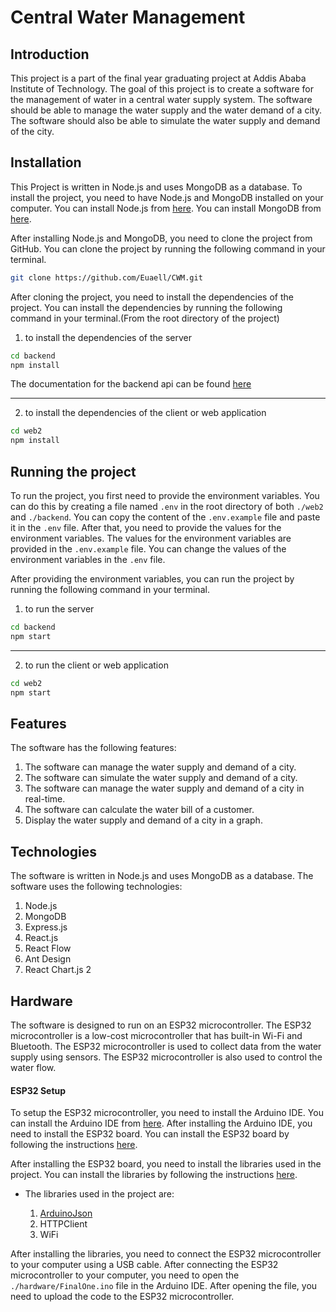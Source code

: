 # Central Water Management

## Introduction
This project is a part of the final year graduating project at Addis Ababa Institute of Technology. 
The goal of this project is to create a software for the management of water in a central water supply 
system. The software should be able to manage the water supply and the water demand of a city. The software 
should also be able to simulate the water supply and demand of the city.

## Installation
This Project is written in Node.js and uses MongoDB as a database. To install the project, you need to have
Node.js and MongoDB installed on your computer. You can install Node.js from [here](https://nodejs.org/en/download/).
You can install MongoDB from [here](https://www.mongodb.com/try/download/community).

After installing Node.js and MongoDB, you need to clone the project from GitHub. You can clone the project by
running the following command in your terminal.

```bash
git clone https://github.com/Euaell/CWM.git
```

After cloning the project, you need to install the dependencies of the project. You can install the dependencies
by running the following command in your terminal.(From the root directory of the project)

1. to install the dependencies of the server
```bash
cd backend
npm install
```
The documentation for the backend api can be found [here](https://documenter.getpostman.com/view/18732335/2s93sc3XD2)
***
2. to install the dependencies of the client or web application
```bash
cd web2
npm install
```
## Running the project
To run the project, you first need to provide the environment variables. You can do this by creating a file named
`.env` in the root directory of both `./web2` and `./backend`. You can copy the content of the `.env.example` file and paste it in the
`.env` file. After that, you need to provide the values for the environment variables. The values for the environment
variables are provided in the `.env.example` file. You can change the values of the environment variables in the `.env` file.

After providing the environment variables, you can run the project by running the following command in your terminal.
1. to run the server
```bash
cd backend
npm start
```
***
2. to run the client or web application
```bash
cd web2
npm start
```

## Features
The software has the following features:
1. The software can manage the water supply and demand of a city.
2. The software can simulate the water supply and demand of a city.
3. The software can manage the water supply and demand of a city in real-time.
4. The software can calculate the water bill of a customer.
5. Display the water supply and demand of a city in a graph.

## Technologies
The software is written in Node.js and uses MongoDB as a database. The software uses the following technologies:
1. Node.js
2. MongoDB
3. Express.js
4. React.js
5. React Flow
6. Ant Design
7. React Chart.js 2


## Hardware
The software is designed to run on an ESP32 microcontroller. The ESP32 microcontroller is a low-cost microcontroller
that has built-in Wi-Fi and Bluetooth. The ESP32 microcontroller is used to collect data from the water supply using 
sensors. The ESP32 microcontroller is also used to control the water flow.

#### ESP32 Setup
To setup the ESP32 microcontroller, you need to install the Arduino IDE. You can install the Arduino IDE from [here](https://www.arduino.cc/en/software).
After installing the Arduino IDE, you need to install the ESP32 board. You can install the ESP32 board by following the instructions
[here](https://randomnerdtutorials.com/installing-the-esp32-board-in-arduino-ide-windows-instructions/).

After installing the ESP32 board, you need to install the libraries used in the project. You can install the libraries by following the instructions
[here](https://www.arduino.cc/en/guide/libraries).
- The libraries used in the project are:

    1. [ArduinoJson](https://arduinojson.org/)
    2. HTTPClient
    3. WiFi

After installing the libraries, you need to connect the ESP32 microcontroller to your computer using a USB cable. After connecting the ESP32 microcontroller
to your computer, you need to open the `./hardware/FinalOne.ino` file in the Arduino IDE. After opening the file, you need to upload the code to the ESP32 
microcontroller.



